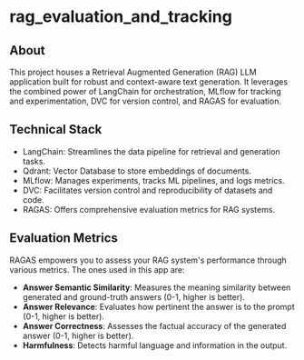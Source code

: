 # rag_evaluation_and_tracking

## About 
This project houses a Retrieval Augmented Generation (RAG) LLM application built for robust and context-aware text generation. It leverages the combined power of LangChain for orchestration, MLflow for tracking and experimentation, DVC for version control, and RAGAS for evaluation.

## Technical Stack

- LangChain: Streamlines the data pipeline for retrieval and generation tasks.
- Qdrant: Vector Database to store embeddings of documents.
- MLflow: Manages experiments, tracks ML pipelines, and logs metrics.
- DVC: Facilitates version control and reproducibility of datasets and code.
- RAGAS: Offers comprehensive evaluation metrics for RAG systems.

## Evaluation Metrics

RAGAS empowers you to assess your RAG system's performance through various metrics. The ones used in this app are:

- **Answer Semantic Similarity**: Measures the meaning similarity between generated and ground-truth answers (0-1, higher is better).
- **Answer Relevance**: Evaluates how pertinent the answer is to the prompt (0-1, higher is better).
- **Answer Correctness**: Assesses the factual accuracy of the generated answer (0-1, higher is better).
- **Harmfulness**: Detects harmful language and information in the output.